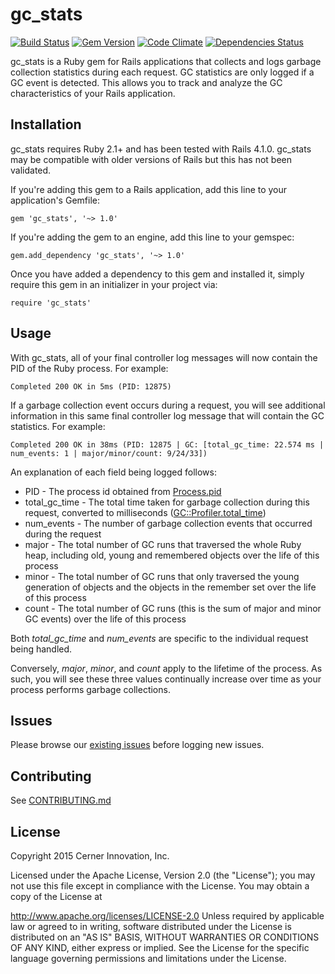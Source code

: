 # gc_stats

[![Build Status](https://api.travis-ci.org/cerner/gc_stats.svg)][travis]
[![Gem Version](http://img.shields.io/gem/v/gc_stats.svg)][gem]
[![Code Climate](http://img.shields.io/codeclimate/github/cerner/gc_stats.svg)][codeclimate]
[![Dependencies Status](http://img.shields.io/gemnasium/cerner/gc_stats.svg)][gemnasium]

[travis]: https://travis-ci.org/cerner/gc_stats
[gem]: https://rubygems.org/gems/gc_stats
[codeclimate]: https://codeclimate.com/github/cerner/gc_stats
[gemnasium]: https://gemnasium.com/cerner/gc_stats

gc_stats is a Ruby gem for Rails applications that collects and logs garbage collection statistics during each request. GC statistics are only logged if a GC event is detected. This allows you to track and analyze the GC characteristics of your Rails application.

## Installation

gc_stats requires Ruby 2.1+ and has been tested with Rails 4.1.0. gc_stats may be compatible with older versions of Rails but this has not been validated.

If you're adding this gem to a Rails application, add this line to your application's Gemfile:

    gem 'gc_stats', '~> 1.0'

If you're adding the gem to an engine, add this line to your gemspec:

    gem.add_dependency 'gc_stats', '~> 1.0'

Once you have added a dependency to this gem and installed it, simply require this gem in an initializer in your project via:

    require 'gc_stats'

## Usage

With gc_stats, all of your final controller log messages will now contain the PID of the Ruby process. For example:

    Completed 200 OK in 5ms (PID: 12875)

If a garbage collection event occurs during a request, you will see additional information in this same final controller log message that will contain the GC statistics. For example:

    Completed 200 OK in 38ms (PID: 12875 | GC: [total_gc_time: 22.574 ms | num_events: 1 | major/minor/count: 9/24/33])

An explanation of each field being logged follows:

* PID - The process id obtained from [Process.pid](http://ruby-doc.org/core-2.1.0/Process.html#method-c-pid)
* total_gc_time - The total time taken for garbage collection during this request, converted to milliseconds ([GC::Profiler.total_time](http://ruby-doc.org/core-2.1.0/GC/Profiler.html#method-c-total_time))
* num_events - The number of garbage collection events that occurred during the request
* major - The total number of GC runs that traversed the whole Ruby heap, including old, young and remembered objects over the life of this process
* minor - The total number of GC runs that only traversed the young generation of objects and the objects in the remember set over the life of this process
* count - The total number of GC runs (this is the sum of major and minor GC events) over the life of this process

Both *total_gc_time* and *num_events* are specific to the individual request being handled.


Conversely, *major*, *minor*, and *count* apply to the lifetime of the process. As such, you will see these three values continually increase over time as your process performs garbage collections.

## Issues

Please browse our [existing issues](https://github.com/cerner/gc_stats/issues) before logging new issues.

## Contributing

See [CONTRIBUTING.md](CONTRIBUTING.md)

## License

Copyright 2015 Cerner Innovation, Inc.

Licensed under the Apache License, Version 2.0 (the "License"); you may not use this file except in compliance with the License. You may obtain a copy of the License at

http://www.apache.org/licenses/LICENSE-2.0 Unless required by applicable law or agreed to in writing, software distributed under the License is distributed on an "AS IS" BASIS, WITHOUT WARRANTIES OR CONDITIONS OF ANY KIND, either express or implied. See the License for the specific language governing permissions and limitations under the License.
